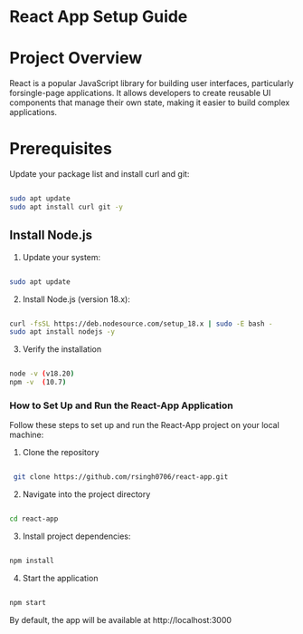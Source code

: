 # React App Setup Guide


# Project Overview

React is a popular JavaScript library for building user interfaces, particularly forsingle-page applications. It allows developers to create reusable UI components that
manage their own state, making it easier to build complex applications.

# Prerequisites

Update your package list and install curl and git:

```bash

sudo apt update
sudo apt install curl git -y
```

## Install Node.js

1. Update your system:

```bash

sudo apt update
```

2. Install Node.js (version 18.x):

```bash

curl -fsSL https://deb.nodesource.com/setup_18.x | sudo -E bash -
sudo apt install nodejs -y
```

3. Verify the installation

```bash

node -v (v18.20)
npm -v  (10.7) 
```

### How to Set Up and Run the React-App Application

Follow these steps to set up and run the React-App project on your local machine:

1. Clone the repository

```bash

 git clone https://github.com/rsingh0706/react-app.git
```

2. Navigate into the project directory

```bash

cd react-app
```

3. Install project dependencies:

```bash

npm install
``` 

4. Start the application

```bash

npm start
```
By default, the app will be available at http://localhost:3000





